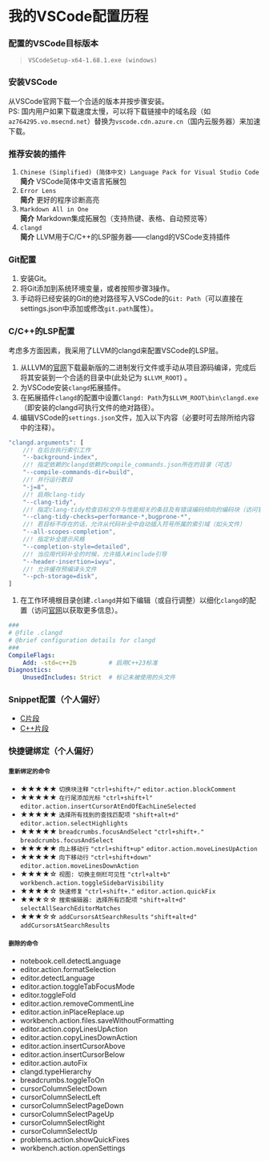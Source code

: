# 我的VSCode配置历程

### 配置的VSCode目标版本
> `VSCodeSetup-x64-1.68.1.exe (windows)` <br>

### 安装VSCode
从VSCode官网下载一个合适的版本并按步骤安装。 <br>
PS: 国内用户如果下载速度太慢，可以将下载链接中的域名段（如`az764295.vo.msecnd.net`）替换为`vscode.cdn.azure.cn`（国内云服务器）来加速下载。

### 推荐安装的插件
1. `Chinese (Simplified) (简体中文) Language Pack for Visual Studio Code` <br>
    **简介** VSCode简体中文语言拓展包
2. `Error Lens` <br>
    **简介** 更好的程序诊断高亮
3. `Markdown All in One` <br>
    **简介** Markdown集成拓展包（支持热键、表格、自动预览等）
4. `clangd` <br>
    **简介** LLVM用于C/C++的LSP服务器——clangd的VSCode支持插件

### Git配置
1. 安装Git。
2. 将Git添加到系统环境变量，或者按照步骤3操作。
3. 手动将已经安装的Git的绝对路径写入VSCode的`Git: Path`（可以直接在settings.json中添加或修改`git.path`属性）。

### C/C++的LSP配置
考虑多方面因素，我采用了LLVM的clangd来配置VSCode的LSP层。

1. 从LLVM的[官网](https://releases.llvm.org/)下载最新版的二进制发行文件或手动从项目源码编译，完成后将其安装到一个合适的目录中(此处记为 `$LLVM_ROOT`) 。
2. 为VSCode安装`clangd`拓展插件。
3. 在拓展插件`clangd`的配置中设置`Clangd: Path`为`$LLVM_ROOT\bin\clangd.exe`（即安装的clangd可执行文件的绝对路径）。
4. 编辑VSCode的`settings.json`文件，加入以下内容（必要时可去除所给内容中的注释）。
``` js
"clangd.arguments": [
    //! 在后台执行索引工作
    "--background-index",
    //! 指定依赖的clangd依赖的compile_commands.json所在的目录（可选）
    "--compile-commands-dir=build",
    //! 并行运行数目
    "-j=8",
    //! 启用clang-tidy
    "--clang-tidy",
    //! 指定clang-tidy检查目标文件与性能相关的条目及有错误编码倾向的编码块（访问官网`https://clang.llvm.org/extra/clang-tidy/`以获取更多信息）
    "--clang-tidy-checks=performance-*,bugprone-*",
    //! 若目标不存在的话，允许从代码补全中自动插入符号所属的索引域（如头文件）
    "--all-scopes-completion",
    //! 指定补全提示风格
    "--completion-style=detailed",
    //! 当应用代码补全的时候，允许插入#include引导
    "--header-insertion=iwyu",
    //! 允许缓存预编译头文件
    "--pch-storage=disk",
]
```
1. 在工作环境根目录创建`.clangd`并如下编辑（或自行调整）以细化`clangd`的配置（访问[官网](https://clangd.llvm.org)以获取更多信息）。
```yaml
###
# @file .clangd
# @brief configuration details for clangd
###
CompileFlags:
    Add: -std=c++2b         # 启用C++23标准
Diagnostics:
    UnusedIncludes: Strict  # 标记未被使用的头文件
```

### Snippet配置（个人偏好）
- [C片段](./config/c.json)
- [C++片段](./config/cpp.json)

### 快捷键绑定（个人偏好）
#### `重新绑定的命令`
- ★★★★★ `切换块注释` `"ctrl+shift+/"` `editor.action.blockComment`
- ★★★★★ `在行尾添加光标` `"ctrl+shift+l"` `editor.action.insertCursorAtEndOfEachLineSelected`
- ★★★★★ `选择所有找到的查找匹配项` `"shift+alt+d"` `editor.action.selectHighlights`
- ★★★★★ `breadcrumbs.focusAndSelect` `"ctrl+shift+."` `breadcrumbs.focusAndSelect`
- ★★★★★ `向上移动行` `"ctrl+shift+up"` `editor.action.moveLinesUpAction`
- ★★★★★ `向下移动行` `"ctrl+shift+down"` `editor.action.moveLinesDownAction`
- ★★★★☆ `视图: 切换主侧栏可见性` `"ctrl+alt+b"` `workbench.action.toggleSidebarVisibility`
- ★★★★☆ `快速修复` `"ctrl+shift+."` `editor.action.quickFix`
- ★★★☆☆ `搜索编辑器: 选择所有匹配项` `"shift+alt+d"` `selectAllSearchEditorMatches`
- ★★★☆☆ `addCursorsAtSearchResults` `"shift+alt+d"` `addCursorsAtSearchResults`
#### `删除的命令`
- notebook.cell.detectLanguage
- editor.action.formatSelection
- editor.detectLanguage
- editor.action.toggleTabFocusMode
- editor.toggleFold
- editor.action.removeCommentLine
- editor.action.inPlaceReplace.up
- workbench.action.files.saveWithoutFormatting
- editor.action.copyLinesUpAction
- editor.action.copyLinesDownAction
- editor.action.insertCursorAbove
- editor.action.insertCursorBelow
- editor.action.autoFix
- clangd.typeHierarchy
- breadcrumbs.toggleToOn
- cursorColumnSelectDown
- cursorColumnSelectLeft
- cursorColumnSelectPageDown
- cursorColumnSelectPageUp
- cursorColumnSelectRight
- cursorColumnSelectUp
- problems.action.showQuickFixes
- workbench.action.openSettings